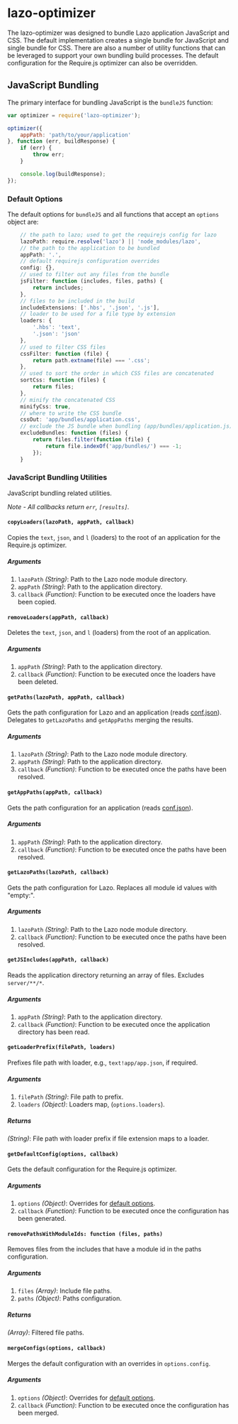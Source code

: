 # lazo-optimizer
The lazo-optimizer was designed to bundle Lazo application JavaScript and CSS. The default implementation
creates a single bundle for JavaScript and single bundle for CSS. There are also a number of utility functions
that can be leveraged to support your own bundling build processes. The default configuration for the Require.js
optimizer can also be overridden.

## JavaScript Bundling
The primary interface for bundling JavaScript is the `bundleJS` function:

```javascript
var optimizer = require('lazo-optimizer');

optimizer({
    appPath: 'path/to/your/application'
}, function (err, buildResponse) {
    if (err) {
        throw err;
    }

    console.log(buildResponse);
});
```

### Default Options

The default options for `bundleJS` and all functions that accept an `options` object are:

```javascript
    // the path to lazo; used to get the requirejs config for lazo
    lazoPath: require.resolve('lazo') || 'node_modules/lazo',
    // the path to the application to be bundled
    appPath: '.',
    // default requirejs configuration overrides
    config: {},
    // used to filter out any files from the bundle
    jsFilter: function (includes, files, paths) {
        return includes;
    },
    // files to be included in the build
    includeExtensions: ['.hbs', '.json', '.js'],
    // loader to be used for a file type by extension
    loaders: {
        '.hbs': 'text',
        '.json': 'json'
    },
    // used to filter CSS files
    cssFilter: function (file) {
        return path.extname(file) === '.css';
    },
    // used to sort the order in which CSS files are concatenated
    sortCss: function (files) {
        return files;
    },
    // minify the concatenated CSS
    minifyCss: true,
    // where to write the CSS bundle
    cssOut: 'app/bundles/application.css',
    // exclude the JS bundle when bundling (app/bundles/application.js)
    excludeBundles: function (files) {
        return files.filter(function (file) {
            return file.indexOf('app/bundles/') === -1;
        });
    }
```

### JavaScript Bundling Utilities
JavaScript bundling related utilities.

*Note - All callbacks return `err`, `[results]`.*

#### `copyLoaders(lazoPath, appPath, callback)`
Copies the `text`, `json`, and `l` (loaders) to the root of an application for
the Require.js optimizer.

##### Arguments
1. `lazoPath` *(String)*: Path to the Lazo node module directory.
1. `appPath` *(String)*: Path to the application directory.
1. `callback` *(Function)*: Function to be executed once the loaders have been copied.

#### `removeLoaders(appPath, callback)`
Deletes the `text`, `json`, and `l` (loaders) from the root of an application.

##### Arguments
1. `appPath` *(String)*: Path to the application directory.
1. `callback` *(Function)*: Function to be executed once the loaders have been deleted.

#### `getPaths(lazoPath, appPath, callback)`
Gets the path configuration for Lazo and an application (reads
[conf.json](https://github.com/lazojs/lazo/wiki/Configuration#confjson)). Delegates to
`getLazoPaths` and `getAppPaths` merging the results.

##### Arguments
1. `lazoPath` *(String)*: Path to the Lazo node module directory.
1. `appPath` *(String)*: Path to the application directory.
1. `callback` *(Function)*: Function to be executed once the paths have been resolved.

#### `getAppPaths(appPath, callback)`
Gets the path configuration for an application (reads
[conf.json](https://github.com/lazojs/lazo/wiki/Configuration#confjson)).

##### Arguments
1. `appPath` *(String)*: Path to the application directory.
1. `callback` *(Function)*: Function to be executed once the paths have been resolved.

#### `getLazoPaths(lazoPath, callback)`
Gets the path configuration for Lazo. Replaces all module id values with "empty:".

##### Arguments
1. `lazoPath` *(String)*: Path to the Lazo node module directory.
1. `callback` *(Function)*: Function to be executed once the paths have been resolved.

#### `getJSIncludes(appPath, callback)`
Reads the application directory returning an array of files. Excludes `server/**/*`.

##### Arguments
1. `appPath` *(String)*: Path to the application directory.
1. `callback` *(Function)*: Function to be executed once the application directory has been read.

#### `getLoaderPrefix(filePath, loaders)`
Prefixes file path with loader, e.g., `text!app/app.json`, if required.

##### Arguments
1. `filePath` *(String)*: File path to prefix.
1. `loaders` *(Object)*: Loaders map, (`options.loaders`).

##### Returns
*(String)*: File path with loader prefix if file extension maps to a loader.

#### `getDefaultConfig(options, callback)`
Gets the default configuration for the Require.js optimizer.

##### Arguments
1. `options` *(Object)*: Overrides for [default options](#Default-Options).
1. `callback` *(Function)*: Function to be executed once the configuration has been generated.

#### `removePathsWithModuleIds: function (files, paths)`
Removes files from the includes that have a module id in the paths configuration.

##### Arguments
1. `files` *(Array)*: Include file paths.
1. `paths` *(Object)*: Paths configuration.

##### Returns
*(Array)*: Filtered file paths.

#### `mergeConfigs(options, callback)`
Merges the default configuration with an overrides in `options.config`.

##### Arguments
1. `options` *(Object)*: Overrides for [default options](#Default-Options).
1. `callback` *(Function)*: Function to be executed once the configuration has been merged.